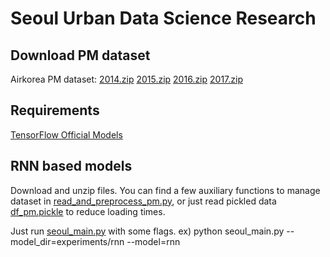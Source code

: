 # Seoul Urban Data Science Research

## Download PM dataset
Airkorea PM dataset:
[2014.zip](http://www.airkorea.or.kr/file/download/?atch_id=21627)
[2015.zip](http://www.airkorea.or.kr/file/download/?atch_id=22060)
[2016.zip](http://www.airkorea.or.kr/file/download/?atch_id=48522)
[2017.zip](http://www.airkorea.or.kr/file/download/?atch_id=71690)

## Requirements
[TensorFlow Official Models](https://github.com/tensorflow/models/tree/master/official)

## RNN based models
Download and unzip files. You can find a few auxiliary functions to manage dataset in
[read\_and\_preprocess\_pm.py](https://github.com/donghyeon/seoul/blob/master/read_and_preprocess_pm.py),
or just read pickled data [df\_pm.pickle](https://goo.gl/GUdgVa)
to reduce loading times.

Just run [seoul\_main.py](https://github.com/donghyeon/seoul/blob/master/seoul_main.py) with some flags.
ex) python seoul_main.py --model_dir=experiments/rnn --model=rnn